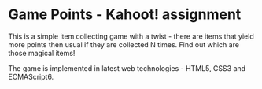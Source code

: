 # Game Points - Kahoot! assignment

This is a simple item collecting game with a twist - there are items that yield more points then usual if they are collected N times. Find out which are those magical items!

The game is implemented in latest web technologies - HTML5, CSS3 and ECMAScript6.
